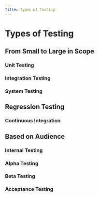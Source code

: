 ```yaml
---
Title: Types of Testing
---
```


# Types of Testing

## From Small to Large in Scope

### Unit Testing

### Integration Testing

### System Testing

## Regression Testing

### Continuous Integration

## Based on Audience

### Internal Testing

### Alpha Testing

### Beta Testing

### Acceptance Testing